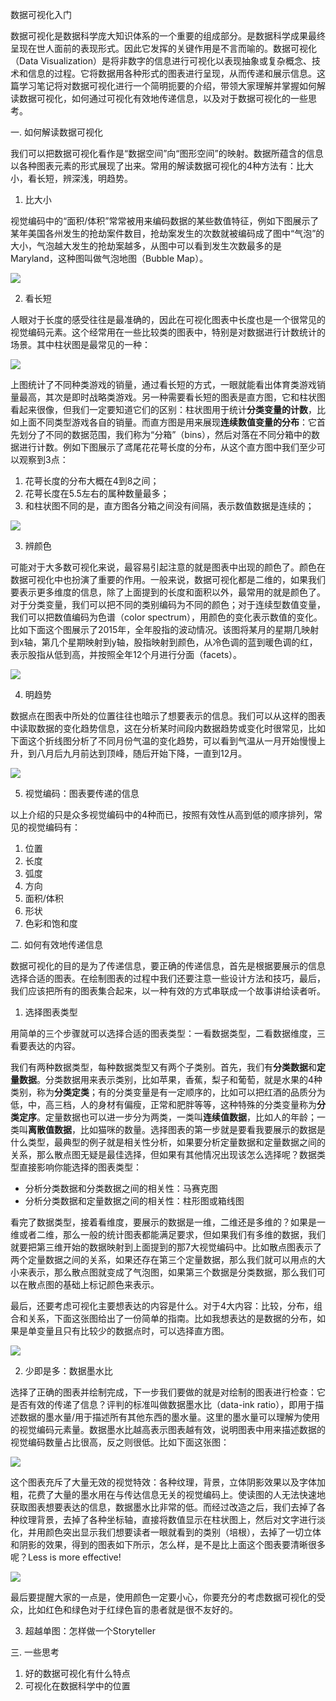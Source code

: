 数据可视化入门

数据可视化是数据科学庞大知识体系的一个重要的组成部分。是数据科学成果最终呈现在世人面前的表现形式。因此它发挥的关键作用是不言而喻的。数据可视化（Data Visualization）是将非数字的信息进行可视化以表现抽象或复杂概念、技术和信息的过程。它将数据用各种形式的图表进行呈现，从而传递和展示信息。这篇学习笔记将对数据可视化进行一个简明扼要的介绍，带领大家理解并掌握如何解读数据可视化，如何通过可视化有效地传递信息，以及对于数据可视化的一些思考。

一. 如何解读数据可视化

我们可以把数据可视化看作是“数据空间”向“图形空间”的映射。数据所蕴含的信息以各种图表元素的形式展现了出来。常用的解读数据可视化的4种方法有：比大小，看长短，辨深浅，明趋势。

1. 比大小

视觉编码中的“面积/体积”常常被用来编码数据的某些数值特征，例如下图展示了某年美国各州发生的抢劫案件数目，抢劫案发生的次数就被编码成了图中“气泡”的大小，气泡越大发生的抢劫案越多，从图中可以看到发生次数最多的是Maryland，这种图叫做气泡地图（Bubble Map）。

![](./bubble_map.png)

2. 看长短

人眼对于长度的感受往往是最准确的，因此在可视化图表中长度也是一个很常见的视觉编码元素。这个经常用在一些比较类的图表中，特别是对数据进行计数统计的场景。其中柱状图是最常见的一种：

![](./bar_chart.png)

上图统计了不同种类游戏的销量，通过看长短的方式，一眼就能看出体育类游戏销量最高，其次是即时战略类游戏。另一种需要看长短的图表是直方图，它和柱状图看起来很像，但我们一定要知道它们的区别：柱状图用于统计**分类变量的计数**，比如上面不同类型游戏各自的销量。而直方图是用来展现**连续数值变量的分布**：它首先划分了不同的数据范围，我们称为“分箱”（bins），然后对落在不同分箱中的数据进行计数。例如下图展示了鸢尾花花萼长度的分布，从这个直方图中我们至少可以观察到3点：

1. 花萼长度的分布大概在4到8之间；
2. 花萼长度在5.5左右的属种数量最多；
3. 和柱状图不同的是，直方图各分箱之间没有间隔，表示数值数据是连续的；

![](./histogram.png)

3. 辨颜色

可能对于大多数可视化来说，最容易引起注意的就是图表中出现的颜色了。颜色在数据可视化中也扮演了重要的作用。一般来说，数据可视化都是二维的，如果我们要表示更多维度的信息，除了上面提到的长度和面积以外，最常用的就是颜色了。对于分类变量，我们可以把不同的类别编码为不同的颜色；对于连续型数值变量，我们可以把数值编码为色谱（color spectrum），用颜色的变化表示数值的变化。比如下面这个图展示了2015年，全年股指的波动情况。该图将某月的星期几映射到x轴，第几个星期映射到y轴，股指映射到颜色，从冷色调的蓝到暖色调的红，表示股指从低到高，并按照全年12个月进行分面（facets）。

![](./stock_index.png)

4. 明趋势

数据点在图表中所处的位置往往也暗示了想要表示的信息。我们可以从这样的图表中读取数据的变化趋势信息，这在分析某时间段内数据趋势或变化时很常见，比如下面这个折线图分析了不同月份气温的变化趋势，可以看到气温从一月开始慢慢上升，到八月后九月前达到顶峰，随后开始下降，一直到12月。

![](./line_plot.png)

5. 视觉编码：图表要传递的信息

以上介绍的只是众多视觉编码中的4种而已，按照有效性从高到低的顺序排列，常见的视觉编码有：

1. 位置
2. 长度
3. 弧度
4. 方向
5. 面积/体积
6. 形状
7. 色彩和饱和度

二. 如何有效地传递信息

数据可视化的目的是为了传递信息，要正确的传递信息，首先是根据要展示的信息选择合适的图表。在绘制图表的过程中我们还要注意一些设计方法和技巧，最后，我们应该把所有的图表集合起来，以一种有效的方式串联成一个故事讲给读者听。

1. 选择图表类型

用简单的三个步骤就可以选择合适的图表类型：一看数据类型，二看数据维度，三看要表达的内容。

我们有两种数据类型，每种数据类型又有两个子类别。首先，我们有**分类数据**和**定量数据**。分类数据用来表示类别，比如苹果，香蕉，梨子和葡萄，就是水果的4种类别，称为**分类定类**；有的分类变量是有一定顺序的，比如可以把红酒的品质分为低，中，高三档，人的身材有偏瘦，正常和肥胖等等，这种特殊的分类变量称为**分类定序**。定量数据也可以进一步分为两类，一类叫**连续值数据**，比如人的年龄；一类叫**离散值数据**，比如猫咪的数量。选择图表的第一步就是要看我要展示的数据是什么类型，最典型的例子就是相关性分析，如果要分析定量数据和定量数据之间的关系，那么散点图无疑是最佳选择，但如果有其他情况出现该怎么选择呢？数据类型直接影响你能选择的图表类型：

* 分析分类数据和分类数据之间的相关性：马赛克图
* 分析分类数据和定量数据之间的相关性：柱形图或箱线图

看完了数据类型，接着看维度，要展示的数据是一维，二维还是多维的？如果是一维或者二维，那么一般的统计图表都能满足要求，但如果我们有多维的数据，我们就要把第三维开始的数据映射到上面提到的那7大视觉编码中。比如散点图表示了两个定量数据之间的关系，如果还存在第三个定量数据，那么我们就可以用点的大小来表示，那么散点图就变成了气泡图，如果第三个数据是分类数据，那么我们可以在散点图的基础上标记颜色来表示。

最后，还要考虑可视化主要想表达的内容是什么。对于4大内容：比较，分布，组合和关系，下面这张图给出了一份简单的指南。比如我想表达的是数据的分布，如果是单变量且只有比较少的数据点时，可以选择直方图。

![](./chart_chooser.png)

2. 少即是多：数据墨水比

选择了正确的图表并绘制完成，下一步我们要做的就是对绘制的图表进行检查：它是否有效的传递了信息？评判的标准叫做数据墨水比（data-ink ratio），即用于描述数据的墨水量/用于描述所有其他东西的墨水量。这里的墨水量可以理解为使用的视觉编码元素量。数据墨水比越高表示图表越有效，说明图表中用来描述数据的视觉编码数量占比很高，反之则很低。比如下面这张图：

![](./bad.png)

这个图表充斥了大量无效的视觉特效：各种纹理，背景，立体阴影效果以及字体加粗，花费了大量的墨水用在与传达信息无关的视觉编码上。使读图的人无法快速地获取图表想要表达的信息，数据墨水比非常的低。而经过改造之后，我们去掉了各种纹理背景，去掉了各种坐标轴，直接将数值显示在柱状图上，然后对文字进行淡化，并用颜色突出显示我们想要读者一眼就看到的类别（培根），去掉了一切立体和阴影的效果，得到的图表如下所示，怎么样，是不是比上面这个图表要清晰很多呢？Less is more effective!

![](./good.png)

最后要提醒大家的一点是，使用颜色一定要小心，你要充分的考虑数据可视化的受众，比如红色和绿色对于红绿色盲的患者就是很不友好的。

3. 超越单图：怎样做一个Storyteller



三. 一些思考
1. 好的数据可视化有什么特点
2. 可视化在数据科学中的位置